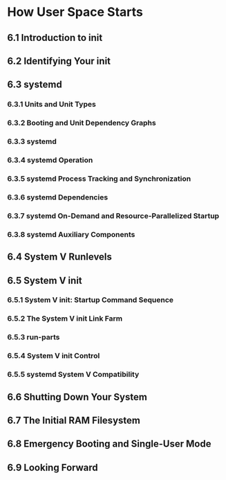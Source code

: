 # How User Space Starts

## 6.1 Introduction to init

## 6.2 Identifying Your init

## 6.3 systemd

### 6.3.1 Units and Unit Types

### 6.3.2 Booting and Unit Dependency Graphs

### 6.3.3 systemd 

### 6.3.4 systemd Operation

### 6.3.5 systemd Process Tracking and Synchronization

### 6.3.6 systemd Dependencies

### 6.3.7 systemd On-Demand and Resource-Parallelized Startup

### 6.3.8 systemd Auxiliary Components

## 6.4 System V Runlevels

## 6.5 System V init

### 6.5.1 System V init: Startup Command Sequence

### 6.5.2 The System V init Link Farm

### 6.5.3 run-parts

### 6.5.4 System V init Control

### 6.5.5 systemd System V Compatibility

## 6.6 Shutting Down Your System 

## 6.7 The Initial RAM Filesystem

## 6.8 Emergency Booting and Single-User Mode

## 6.9 Looking Forward




